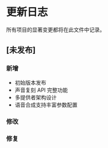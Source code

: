 # 更新日志

所有项目的显著变更都将在此文件中记录。

## [未发布]

### 新增
- 初始版本发布
- 声音复刻 API 完整功能
- 多提供者架构设计
- 语音合成支持丰富参数配置

### 修改

### 修复 